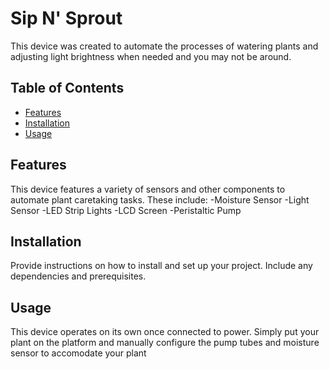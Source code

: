 # Sip N' Sprout

This device was created to automate the processes of watering plants and adjusting light brightness when needed and you may not be around.

## Table of Contents

- [Features](#features)
- [Installation](#installation)
- [Usage](#usage)


## Features

This device features a variety of sensors and other components to automate plant caretaking tasks. These include:
-Moisture Sensor
-Light Sensor
-LED Strip Lights
-LCD Screen
-Peristaltic Pump

## Installation

Provide instructions on how to install and set up your project. Include any dependencies and prerequisites.

## Usage

This device operates on its own once connected to power. Simply put your plant on the platform and manually configure the pump tubes and moisture sensor to accomodate your plant



